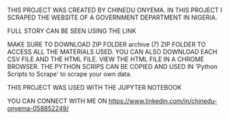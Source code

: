 THIS PROJECT WAS CREATED BY CHINEDU ONYEMA. IN THIS PROJECT I SCRAPED THE WEBSITE OF A GOVERNMENT DEPARTMENT IN NIGERIA.

FULL STORY CAN BE SEEN USING THE LINK 


MAKE SURE TO DOWNLOAD ZIP FOLDER archive (7) ZIP FOLDER TO ACCESS ALL THE MATERIALS USED.
YOU CAN ALSO DOWNLOAD EACH CSV FILE AND THE HTML FILE. VIEW THE HTML FILE IN A CHROME BROWSER.
THE PYTHON SCRIPS CAN BE COPIED AND USED IN 'Python Scripts to Scrape' to scrape your own data.

THIS PROJECT WAS USED WITH THE JUPYTER NOTEBOOK

YOU CAN CONNECT WITH ME ON https://www.linkedin.com/in/chinedu-onyema-058852249/


